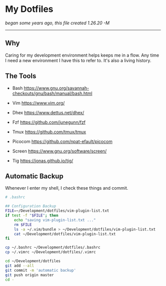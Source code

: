 # My Dotfiles

*began some years ago, this file created 1.26.20 -M* 

---

## Why

Caring for my development environment helps keeps me in a flow. Any time I need a new environment I have this to refer to. It's also a living history.

## The Tools

- Bash https://www.gnu.org/savannah-checkouts/gnu/bash/manual/bash.html 

- Vim https://www.vim.org/

- Dhex https://www.dettus.net/dhex/

- Fzf https://github.com/junegunn/fzf

- Tmux https://github.com/tmux/tmux

- Picocom https://github.com/npat-efault/picocom

- Screen https://www.gnu.org/software/screen/

- Tig https://jonas.github.io/tig/

  

## Automatic Backup

Whenever I enter my shell, I check these things and commit.

```bash
# .bashrc

## Configuration Backup
FILE=~/Development/dotfiles/vim-plugin-list.txt
if test -f "$FILE"; then
    echo "saving vim-plugin-list.txt ..."
    rm $FILE
    ls -a ~/.vim/bundle > ~/Development/dotfiles/vim-plugin-list.txt
    cat ~/Development/dotfiles/vim-plugin-list.txt
fi

cp ~/.bashrc ~/Development/dotfiles/.bashrc
cp ~/.vimrc ~/Development/dotfiles/.vimrc

cd ~/Development/dotfiles 
git add --all
git commit -m 'automatic backup'
git push origin master
cd -

```

